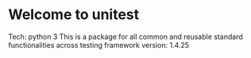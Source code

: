 # Welcome to unitest

Tech: python 3
This is a package for all common and reusable standard functionalities across testing framework
version: 1.4.25